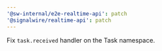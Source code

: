 ```yaml
---
'@sw-internal/e2e-realtime-api': patch
'@signalwire/realtime-api': patch
---
```


Fix `task.received` handler on the Task namespace.
